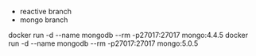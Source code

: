 - reactive branch
- mongo branch

docker run -d --name mongodb --rm -p27017:27017 mongo:4.4.5
docker run -d --name mongodb --rm -p27017:27017 mongo:5.0.5
